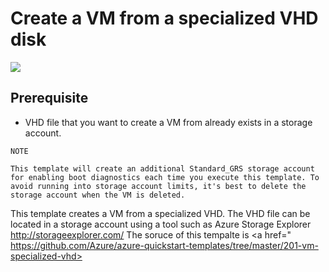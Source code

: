 # Create a VM from a specialized VHD disk
<a href="https://portal.azure.com/#create/Microsoft.Template/uri/https%3A%2F%2Fraw.githubusercontent.com%2Ffjuhasz%2FCustomVM%2Fmaster%2Fazuredeploy.json" target="_blank">
    <img src="http://azuredeploy.net/deploybutton.png"/>
</a>

## Prerequisite 
- VHD file that you want to create a VM from already exists in a storage account.

```
NOTE

This template will create an additional Standard_GRS storage account for enabling boot diagnostics each time you execute this template. To avoid running into storage account limits, it's best to delete the storage account when the VM is deleted.
```

This template creates a VM from a specialized VHD. The VHD file can be located in a storage account using a tool such as Azure Storage Explorer http://storageexplorer.com/
The soruce of this tempalte is 
<a href=" https://github.com/Azure/azure-quickstart-templates/tree/master/201-vm-specialized-vhd>
</a>


